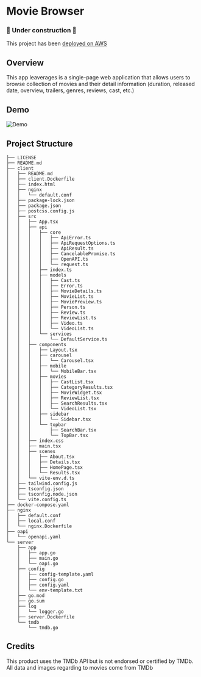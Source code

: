 # Movie Browser
### 🚧 Under construction 🚧

This project has been [deployed on AWS](https://movieapp.yerf.dev/)

## Overview

This app leaverages is a single-page web application that allows users to browse collection of movies and their detail information (duration, released date, overview, trailers, genres, reviews, cast, etc.)

## Demo

![Demo](https://github.com/JeffC25/movie-browser/blob/661282aa04af845ebdc894e283ca037d55a60081/movie-browser-demo.gif)

## Project Structure
```
├── LICENSE
├── README.md
├── client
│   ├── README.md
│   ├── client.Dockerfile
│   ├── index.html
│   ├── nginx
│   │   └── default.conf
│   ├── package-lock.json
│   ├── package.json
│   ├── postcss.config.js
│   ├── src
│   │   ├── App.tsx
│   │   ├── api
│   │   │   ├── core
│   │   │   │   ├── ApiError.ts
│   │   │   │   ├── ApiRequestOptions.ts
│   │   │   │   ├── ApiResult.ts
│   │   │   │   ├── CancelablePromise.ts
│   │   │   │   ├── OpenAPI.ts
│   │   │   │   └── request.ts
│   │   │   ├── index.ts
│   │   │   ├── models
│   │   │   │   ├── Cast.ts
│   │   │   │   ├── Error.ts
│   │   │   │   ├── MovieDetails.ts
│   │   │   │   ├── MovieList.ts
│   │   │   │   ├── MoviePreview.ts
│   │   │   │   ├── Person.ts
│   │   │   │   ├── Review.ts
│   │   │   │   ├── ReviewList.ts
│   │   │   │   ├── Video.ts
│   │   │   │   └── VideoList.ts
│   │   │   └── services
│   │   │       └── DefaultService.ts
│   │   ├── components
│   │   │   ├── Layout.tsx
│   │   │   ├── carousel
│   │   │   │   └── Carousel.tsx
│   │   │   ├── mobile
│   │   │   │   └── MobileBar.tsx
│   │   │   ├── movies
│   │   │   │   ├── CastList.tsx
│   │   │   │   ├── CategoryResults.tsx
│   │   │   │   ├── MovieWidget.tsx
│   │   │   │   ├── ReviewList.tsx
│   │   │   │   ├── SearchResults.tsx
│   │   │   │   └── VideoList.tsx
│   │   │   ├── sidebar
│   │   │   │   └── Sidebar.tsx
│   │   │   └── topbar
│   │   │       ├── SearchBar.tsx
│   │   │       └── TopBar.tsx
│   │   ├── index.css
│   │   ├── main.tsx
│   │   ├── scenes
│   │   │   ├── About.tsx
│   │   │   ├── Details.tsx
│   │   │   ├── HomePage.tsx
│   │   │   └── Results.tsx
│   │   └── vite-env.d.ts
│   ├── tailwind.config.js
│   ├── tsconfig.json
│   ├── tsconfig.node.json
│   └── vite.config.ts
├── docker-compose.yaml
├── nginx
│   ├── default.conf
│   ├── local.conf
│   └── nginx.Dockerfile
├── oapi
│   └── openapi.yaml
└── server
    ├── app
    │   ├── app.go
    │   ├── main.go
    │   └── oapi.go
    ├── config
    │   ├── config-template.yaml
    │   ├── config.go
    │   ├── config.yaml
    │   └── env-template.txt
    ├── go.mod
    ├── go.sum
    ├── log
    │   └── logger.go
    ├── server.Dockerfile
    └── tmdb
        └── tmdb.go
```

## Credits
This product uses the TMDb API but is not endorsed or certified by TMDb. All data and images regarding to movies come from TMDb
